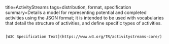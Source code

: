 title=ActivityStreams
tags=distribution, format, specification
summary=Details a model for representing potential and completed activities using the JSON format; it is intended to be used with vocabularies that detail the structure of activities, and define specific types of activities.
~~~~~~

[W3C Specification Text](https://www.w3.org/TR/activitystreams-core/)

